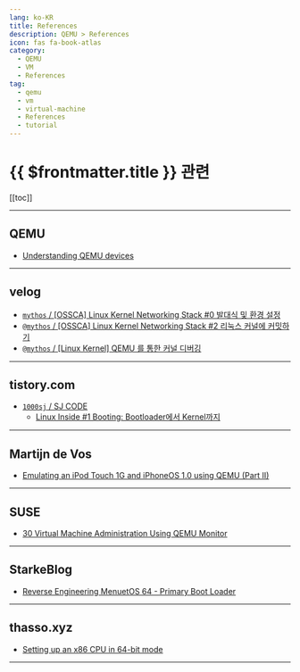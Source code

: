 ```yaml
---
lang: ko-KR
title: References
description: QEMU > References
icon: fas fa-book-atlas
category:
  - QEMU
  - VM
  - References
tag:
  - qemu
  - vm
  - virtual-machine
  - References
  - tutorial
---
```


# {{ $frontmatter.title }} 관련

[[toc]]

---

## <FontIcon icon="iconfont icon-qemu"/>QEMU

- [Understanding QEMU devices](https://www.qemu.org/2018/02/09/understanding-qemu-devices/)

---

## <FontIcon icon="iconfont icon-velog"/>velog

- [`mythos` / \[OSSCA\] Linux Kernel Networking Stack #0 발대식 및 환경 설정](https://velog.io/@mythos/OSSCA-Linux-Kernel-Networking-Stack-0-%EB%B0%9C%EB%8C%80%EC%8B%9D-%EB%B0%8F-%EC%A4%80%EB%B9%84%EC%82%AC%ED%95%AD)
- [`@mythos` / \[OSSCA\] Linux Kernel Networking Stack #2 리눅스 커널에 커밋하기](https://velog.io/@mythos/OSSCA-Linux-Kernel-Networking-Stack-2-%EB%A6%AC%EB%88%85%EC%8A%A4-%EC%BB%A4%EB%84%90%EC%97%90-%EC%BB%A4%EB%B0%8B%ED%95%98%EA%B8%B0)
- [`@mythos` / [Linux Kernel] QEMU 를 통한 커널 디버깅](https://velog.io/@mythos/Linux-Kernel-QEMU-%EB%A5%BC-%ED%86%B5%ED%95%9C-%EC%BB%A4%EB%84%90-%EB%94%94%EB%B2%84%EA%B9%85)

<!-- END: velog.io -->

---

## tistory.com

- [`1000sj` / SJ CODE](https://1000sj.tistory.com/m/)
  - [Linux Inside #1 Booting: Bootloader에서 Kernel까지](https://1000sj.tistory.com/m/385)
  <!-- END: 1000sj -->
<!-- END: tistory.com -->

---

## Martijn de Vos

- [Emulating an iPod Touch 1G and iPhoneOS 1.0 using QEMU (Part II)](https://devos50.github.io/blog/2022/ipod-touch-qemu-pt2)

---

## SUSE

- [30 Virtual Machine Administration Using QEMU Monitor](https://documentation.suse.com/sles/12-SP5/html/SLES-all/cha-qemu-monitor.html)

---

## StarkeBlog

- [Reverse Engineering MenuetOS 64 - Primary Boot Loader](https://starkeblog.com/bios/menuetos/2022/09/22/reverse-engineering-menuetos.html)

---

## thasso.xyz

- [Setting up an x86 CPU in 64-bit mode](https://thasso.xyz/2024/07/13/setting-up-an-x86-cpu.html)

---

<TagLinks />